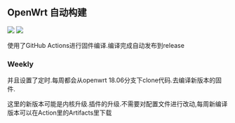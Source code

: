 ## OpenWrt 自动构建
[![](https://github.com/thisdk/openwrt-k2p-build/workflows/OpenWrt%20K2P%20CI/badge.svg)](https://github.com/thisdk/openwrt-k2p-build/actions)
[![](https://github.com/thisdk/openwrt-k2p-build/workflows/OpenWrt%20Weekly%20CI/badge.svg)](https://github.com/thisdk/openwrt-k2p-build/actions)

使用了GitHub Actions进行固件编译.编译完成自动发布到release

### Weekly

并且设置了定时.每周都会从openwrt 18.06分支下clone代码.去编译新版本的固件.

这里的新版本可能是内核升级.插件的升级.不需要对配置文件进行改动,每周新编译版本可以在Action里的Artifacts里下载

